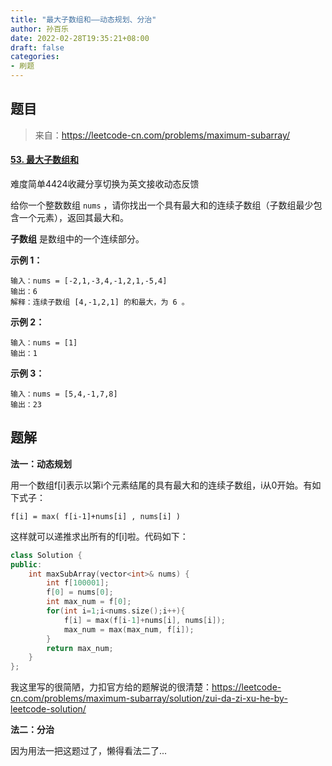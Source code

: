 ```yaml
---
title: "最大子数组和——动态规划、分治"
author: 孙百乐
date: 2022-02-28T19:35:21+08:00
draft: false
categories: 
- 刷题
---
```


## 题目

> 来自：https://leetcode-cn.com/problems/maximum-subarray/

#### [53. 最大子数组和](https://leetcode-cn.com/problems/maximum-subarray/)

难度简单4424收藏分享切换为英文接收动态反馈

给你一个整数数组 `nums` ，请你找出一个具有最大和的连续子数组（子数组最少包含一个元素），返回其最大和。

**子数组** 是数组中的一个连续部分。

 

**示例 1：**

```
输入：nums = [-2,1,-3,4,-1,2,1,-5,4]
输出：6
解释：连续子数组 [4,-1,2,1] 的和最大，为 6 。
```

**示例 2：**

```
输入：nums = [1]
输出：1
```

**示例 3：**

```
输入：nums = [5,4,-1,7,8]
输出：23
```



## 题解

**法一：动态规划**

用一个数组f[i]表示以第i个元素结尾的具有最大和的连续子数组，i从0开始。有如下式子：

```
f[i] = max( f[i-1]+nums[i] , nums[i] )
```

这样就可以递推求出所有的f[i]啦。代码如下：

```c++
class Solution {
public:
    int maxSubArray(vector<int>& nums) {
        int f[100001];
        f[0] = nums[0];
        int max_num = f[0];
        for(int i=1;i<nums.size();i++){
            f[i] = max(f[i-1]+nums[i], nums[i]);
            max_num = max(max_num, f[i]);
        }
        return max_num;
    }
};
```

我这里写的很简陋，力扣官方给的题解说的很清楚：https://leetcode-cn.com/problems/maximum-subarray/solution/zui-da-zi-xu-he-by-leetcode-solution/

**法二：分治**

因为用法一把这题过了，懒得看法二了...
